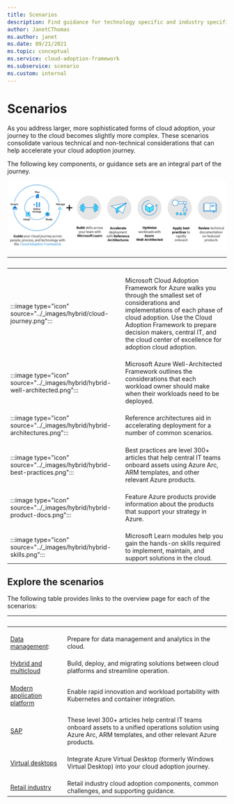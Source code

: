 ```yaml
---
title: Scenarios
description: Find guidance for technology specific and industry specific cloud adoption scenarios.
author: JanetCThomas
ms.author: janet
ms.date: 09/21/2021
ms.topic: conceptual
ms.service: cloud-adoption-framework
ms.subservice: scenario
ms.custom: internal
---
```


# Scenarios

As you address larger, more sophisticated forms of cloud adoption, your journey to the cloud becomes slightly more complex. These scenarios consolidate various technical and non-technical considerations that can help accelerate your cloud adoption journey.

The following key components, or guidance sets are an integral part of the journey.

![Graphic of the end-to-end scenario components](./media/end-to-end-scenario-components.png)

| <span title="Icon">&nbsp;</span> | <span title="Description">&nbsp;</span> |
|--|--|
| <br> :::image type="icon" source="../_images/hybrid/cloud-journey.png"::: | <br> Microsoft Cloud Adoption Framework for Azure walks you through the smallest set of considerations and implementations of each phase of cloud adoption. Use the Cloud Adoption Framework to prepare decision makers, central IT, and the cloud center of excellence for adoption cloud adoption. |
| <br> :::image type="icon" source="../_images/hybrid/hybrid-well-architected.png"::: | <br> Microsoft Azure Well-Architected Framework outlines the considerations that each workload owner should make when their workloads need to be deployed. |
| <br> :::image type="icon" source="../_images/hybrid/hybrid-architectures.png"::: | <br> Reference architectures aid in accelerating deployment for a number of common scenarios. |
| <br> :::image type="icon" source="../_images/hybrid/hybrid-best-practices.png"::: | <br> Best practices are level 300+ articles that help central IT teams onboard assets using Azure Arc, ARM templates, and other relevant Azure products. |
| <br> :::image type="icon" source="../_images/hybrid/hybrid-product-docs.png"::: | <br> Feature Azure products provide information about the products that support your strategy in Azure. |
| <br> :::image type="icon" source="../_images/hybrid/hybrid-skills.png"::: | <br> Microsoft Learn modules help you gain the hands-on skills required to implement, maintain, and support solutions in the cloud. |

## Explore the scenarios

The following table provides links to the overview page for each of the scenarios:

| <span title="Scenario">&nbsp;</span> | <span title="Description">&nbsp;</span> |
|--|--|
| <br> [Data management](./data-management/index.md): | <br> Prepare for data management and analytics in the cloud. |
| <br> [Hybrid and multicloud](./hybrid/index.md) | <br> Build, deploy, and migrating solutions between cloud platforms and streamline operation. |
| <br> [Modern application platform](./aks/index.md) | <br> Enable rapid innovation and workload portability with Kubernetes and container integration. |
| <br> [SAP](./sap/index.md) | <br> These level 300+ articles help central IT teams onboard assets to a unified operations solution using Azure Arc, ARM templates, and other relevant Azure products. |
| <br> [Virtual desktops](./wvd/index.md) | <br> Integrate Azure Virtual Desktop (formerly Windows Virtual Desktop) into your cloud adoption journey. |
| <br> [Retail industry](../industry/retail/index.md) | <br> Retail industry cloud adoption components, common challenges, and supporting guidance. |

